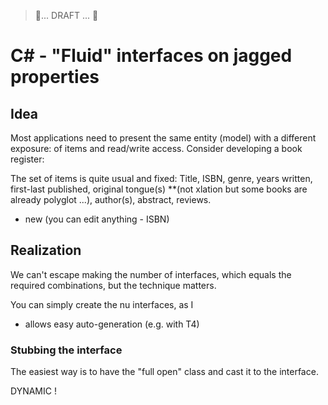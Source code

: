 > 🚧... DRAFT ... 🚧

# C# - "Fluid" interfaces on jagged properties

## Idea

Most applications need to present the same entity (model) with a different exposure: of items and read/write access. Consider developing a book register:

The set of items is quite usual and fixed: Title, ISBN, genre, years written, first-last published, original tongue(s) **(not xlation but some books are already polyglot ...), author(s), abstract, reviews.

* new (you can edit anything - ISBN)


## Realization

We can't escape making the number of interfaces, which equals the required combinations, but the technique matters.

You can simply create the nu interfaces, as I  

+ allows easy auto-generation (e.g. with T4)

### Stubbing the interface

The easiest way is to have the "full open" class and cast it to the interface.

DYNAMIC !
